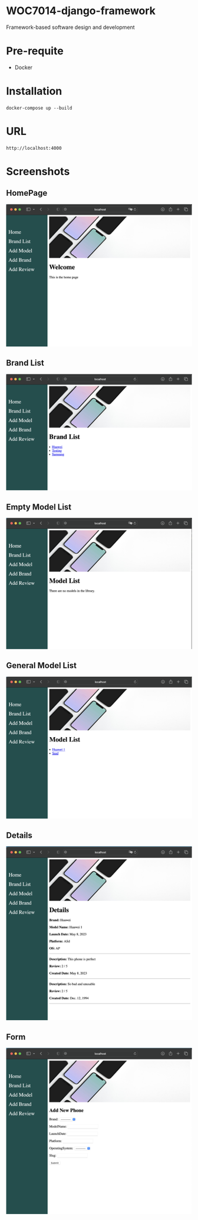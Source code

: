 # WOC7014-django-framework
Framework-based software design and development

# Pre-requite
- Docker

# Installation
`docker-compose up --build`

# URL
`http://localhost:4000`

# Screenshots

## HomePage
![Alt text](./screenshots/homepage.png "HomePage")

## Brand List
![Alt text](./screenshots/brandList.png "BrandList")

## Empty Model List
![Alt text](./screenshots/modelList_empty.png "Empty Model List")

## General Model List
![Alt text](./screenshots/modelList_general.png "General Model List")

## Details
![Alt text](./screenshots/details.png "details")

## Form
![Alt text](./screenshots/addForm.png "addForm")
